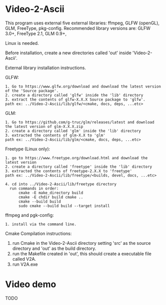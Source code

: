 # Video-2-Ascii
This program uses external five external libraries: ffmpeg, GLFW (openGL), GLM, FreeType, pkg-config.
Recommended library versions are: GLFW 3.0+, FreeType 2.1, GLM 0.9+, 

Linux is needed.

Before installation, create a new directories called 'out' inside 'Video-2-Ascii'.

External library installation instructions.

  GLFW:

    1. Go to https://www.glfw.org/download and download the latest version of the 'Source package'.
    2. create a directory called 'glfw' inside the 'lib' directory
    3. extract the contents of glfw-X.X.X Source package to 'glfw'.
    path ex: ../Video-2-Ascii/lib/glfw/<cmake, docs, deps, ...etc>
    
  GLM:
  
    1. Go to https://github.com/g-truc/glm/releases/latest and download the latest version of glm-X.X.X.zip
    2. create a directory called 'glm' inside the 'lib' directory
    3. extracted the contents of glm-X.X to 'glm'
    path ex: ../Video-2-Ascii/lib/glm/<cmake, docs, deps, ...etc>

  Freetype (Linux only):

    1. go to https://www.freetype.org/download.html and download the latest version
    2. create a directory called 'freetype' inside the 'lib' directory 
    3. extracted the contents of freetype-2.X.X to 'freetype'
    path ex: ../Video-2-Ascii/lib/freetype/<builds, devel, docs, ...etc>
    
    4. cd into ../Video-2-Ascii/lib/freetype directory
      run commands in order:
          cmake -E make_directory build
          cmake -E chdir build cmake ..
          cmake --build build
          sudo cmake --build build --target install
  
  ffmpeg and pgk-config:
  
    1. install via the command line.
    
Cmake Compilation instructions:
  1. run Cmake in the Video-2-Ascii directory setting 'src' as the source directory and 'out' as the build directory.
  2. run the Makefile created in 'out', this should create a executable file called V2A.
  3. run V2A.exe

# Video demo
TODO
